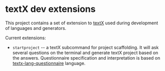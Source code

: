 # textX dev extensions

This project contains a set of extension to
[textX](https://github.com/textX/textX) used during development of languages and
generators.

Current extensions:

- `startproject` -- a textX subcommand for project scaffolding. It will ask
  several questions on the terminal and generate textX project based on the
  answers. Questionnaire specification and interpretation is based on
  [textx-lang-questionnaire](https://github.com/textX/textx-lang-questionnaire)
  language.
